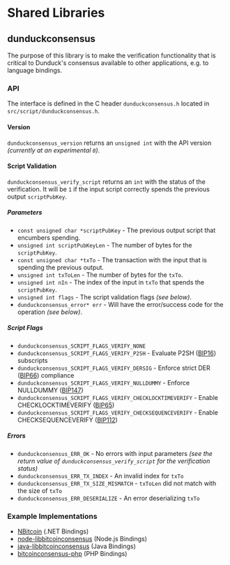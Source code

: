 Shared Libraries
================

## dunduckconsensus

The purpose of this library is to make the verification functionality that is critical to Dunduck's consensus available to other applications, e.g. to language bindings.

### API

The interface is defined in the C header `dunduckconsensus.h` located in  `src/script/dunduckconsensus.h`.

#### Version

`dunduckconsensus_version` returns an `unsigned int` with the API version *(currently at an experimental `0`)*.

#### Script Validation

`dunduckconsensus_verify_script` returns an `int` with the status of the verification. It will be `1` if the input script correctly spends the previous output `scriptPubKey`.

##### Parameters
- `const unsigned char *scriptPubKey` - The previous output script that encumbers spending.
- `unsigned int scriptPubKeyLen` - The number of bytes for the `scriptPubKey`.
- `const unsigned char *txTo` - The transaction with the input that is spending the previous output.
- `unsigned int txToLen` - The number of bytes for the `txTo`.
- `unsigned int nIn` - The index of the input in `txTo` that spends the `scriptPubKey`.
- `unsigned int flags` - The script validation flags *(see below)*.
- `dunduckconsensus_error* err` - Will have the error/success code for the operation *(see below)*.

##### Script Flags
- `dunduckconsensus_SCRIPT_FLAGS_VERIFY_NONE`
- `dunduckconsensus_SCRIPT_FLAGS_VERIFY_P2SH` - Evaluate P2SH ([BIP16](https://github.com/bitcoin/bips/blob/master/bip-0016.mediawiki)) subscripts
- `dunduckconsensus_SCRIPT_FLAGS_VERIFY_DERSIG` - Enforce strict DER ([BIP66](https://github.com/bitcoin/bips/blob/master/bip-0066.mediawiki)) compliance
- `dunduckconsensus_SCRIPT_FLAGS_VERIFY_NULLDUMMY` - Enforce NULLDUMMY ([BIP147](https://github.com/bitcoin/bips/blob/master/bip-0147.mediawiki))
- `dunduckconsensus_SCRIPT_FLAGS_VERIFY_CHECKLOCKTIMEVERIFY` - Enable CHECKLOCKTIMEVERIFY ([BIP65](https://github.com/bitcoin/bips/blob/master/bip-0065.mediawiki))
- `dunduckconsensus_SCRIPT_FLAGS_VERIFY_CHECKSEQUENCEVERIFY` - Enable CHECKSEQUENCEVERIFY ([BIP112](https://github.com/bitcoin/bips/blob/master/bip-0112.mediawiki))

##### Errors
- `dunduckconsensus_ERR_OK` - No errors with input parameters *(see the return value of `dunduckconsensus_verify_script` for the verification status)*
- `dunduckconsensus_ERR_TX_INDEX` - An invalid index for `txTo`
- `dunduckconsensus_ERR_TX_SIZE_MISMATCH` - `txToLen` did not match with the size of `txTo`
- `dunduckconsensus_ERR_DESERIALIZE` - An error deserializing `txTo`

### Example Implementations
- [NBitcoin](https://github.com/NicolasDorier/NBitcoin/blob/master/NBitcoin/Script.cs#L814) (.NET Bindings)
- [node-libbitcoinconsensus](https://github.com/bitpay/node-libbitcoinconsensus) (Node.js Bindings)
- [java-libbitcoinconsensus](https://github.com/dexX7/java-libbitcoinconsensus) (Java Bindings)
- [bitcoinconsensus-php](https://github.com/Bit-Wasp/bitcoinconsensus-php) (PHP Bindings)
